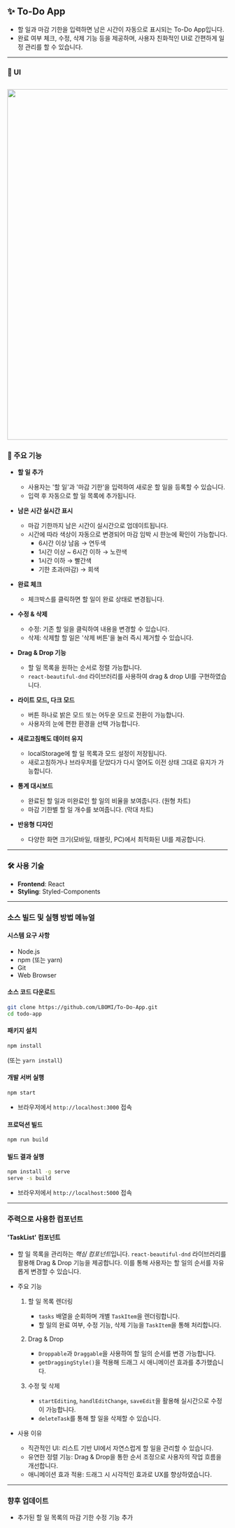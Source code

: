 ## ✨ To-Do App
* 할 일과 마감 기한을 입력하면 남은 시간이 자동으로 표시되는 To-Do App입니다.
* 완료 여부 체크, 수정, 삭제 기능 등을 제공하며, 사용자 친화적인 UI로 간편하게 일정 관리를 할 수 있습니다.

---
### 🎥 UI
<img src="https://github.com/user-attachments/assets/87777fa2-2490-4995-8c57-1adb731af3ed" style="width: 800px"></img>
---

### 🤍 주요 기능
* **할 일 추가**
  * 사용자는 '할 일'과 '마감 기한'을 입력하여 새로운 할 일을 등록할 수 있습니다.
  * 입력 후 자동으로 할 일 목록에 추가됩니다.
 
* **남은 시간 실시간 표시**
  * 마감 기한까지 남은 시간이 실시간으로 업데이트됩니다.
  * 시간에 따라 색상이 자동으로 변경되어 마감 임박 시 한눈에 확인이 가능합니다.
    * 6시간 이상 남음 → 연두색
    * 1시간 이상 ~ 6시간 이하 → 노란색
    * 1시간 이하 → 빨간색
    * 기한 초과(마감) → 회색

* **완료 체크**
  * 체크박스를 클릭하면 할 일이 완료 상태로 변경됩니다.

* **수정 & 삭제**
  * 수정: 기존 할 일을 클릭하여 내용을 변경할 수 있습니다.
  * 삭제: 삭제할 할 일은 '삭제 버튼'을 눌러 즉시 제거할 수 있습니다.

* **Drag & Drop 기능**
  * 할 일 목록을 원하는 순서로 정렬 가능합니다.
  * `react-beautiful-dnd` 라이브러리를 사용하여 drag & drop UI를 구현하였습니다.
  
* **라이트 모드, 다크 모드**
  * 버튼 하나로 밝은 모드 또는 어두운 모드로 전환이 가능합니다.
  * 사용자의 눈에 편한 환경을 선택 가능합니다.
    
* **새로고침해도 데이터 유지**
  * localStorage에 할 일 목록과 모드 설정이 저장됩니다.
  * 새로고침하거나 브라우저를 닫았다가 다시 열어도 이전 상태 그대로 유지가 가능합니다.
 
* **통계 대시보드**
  * 완료된 할 일과 미완료인 할 일의 비율을 보여줍니다. (원형 차트)
  * 마감 기한별 할 일 개수를 보여줍니다. (막대 차트)
    
* **반응형 디자인**
  * 다양한 화면 크기(모바일, 태블릿, PC)에서 최적화된 UI를 제공합니다.

---

### 🛠 사용 기술
* **Frontend**: React
* **Styling**: Styled-Components

---

### 소스 빌드 및 실행 방법 메뉴얼 
#### 시스템 요구 사항
- Node.js
- npm (또는 yarn)
- Git
- Web Browser

#### 소스 코드 다운로드
```bash
git clone https://github.com/LBOMI/To-Do-App.git
cd todo-app
```

#### 패키지 설치
```bash
npm install
```
(또는 `yarn install`)

#### 개발 서버 실행
```bash
npm start
```
* 브라우저에서 `http://localhost:3000` 접속

#### 프로덕션 빌드
```bash
npm run build
```

#### 빌드 결과 실행
```bash
npm install -g serve
serve -s build
```
* 브라우저에서 `http://localhost:5000` 접속

---
### 주력으로 사용한 컴포넌트
#### 'TaskList' 컴포넌트
* 할 일 목록을 관리하는 *핵심 컴포넌트*입니다. `react-beautiful-dnd` 라이브러리를 활용해 Drag & Drop 기능을 제공합니다. 이를 통해 사용자는 할 일의 순서를 자유롭게 변경할 수 있습니다.

* 주요 기능
  1. 할 일 목록 렌더링
     - `tasks` 배열을 순회하며 개별 `TaskItem`을 렌더링합니다.
     - 할 일의 완료 여부, 수정 기능, 삭제 기능을 `TaskItem`을 통해 처리합니다.

  2. Drag & Drop
     - `Droppable`과 `Draggable`을 사용하여 할 일의 순서를 변경 가능합니다.
     - `getDraggingStyle()`을 적용해 드래그 시 애니메이션 효과를 추가했습니다.

  3. 수정 및 삭제
     - `startEditing`, `handlEditChange`, `saveEdit`을 활용해 실시간으로 수정이 가능합니다.
     - `deleteTask`를 통해 할 일을 삭제할 수 있습니다.
    
* 사용 이유
  * 직관적인 UI: 리스트 기반 UI에서 자연스럽게 할 일을 관리할 수 있습니다.
  * 유연한 정렬 기능: Drag & Drop을 통한 순서 조정으로 사용자의 작업 흐름을 개선합니다.
  * 애니메이션 효과 적용: 드래그 시 시각적인 효과로 UX를 향상하였습니다.

---
### 향후 업데이트
* 추가된 할 일 목록의 마감 기한 수정 기능 추가


